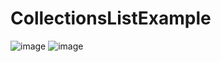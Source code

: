 # CollectionsListExample
![image](https://user-images.githubusercontent.com/90178882/160292555-1e44ab86-bcf8-4cdb-8fc3-138ecc5866bf.png)
![image](https://user-images.githubusercontent.com/90178882/160292543-91945b35-1129-4f40-985a-72127f852ed2.png)

